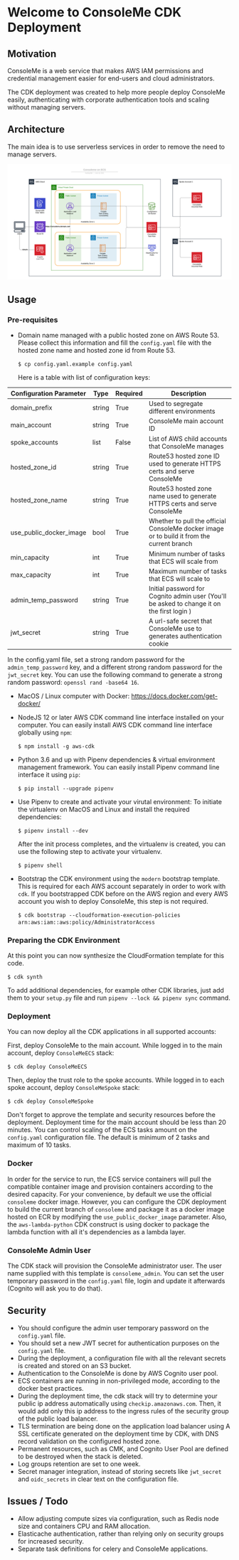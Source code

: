 # Welcome to ConsoleMe CDK Deployment

## Motivation

ConsoleMe is a web service that makes AWS IAM permissions and credential management easier for end-users and cloud administrators.

The CDK deployment was created to help more people deploy ConsoleMe easily, authenticating with corporate
authentication tools and scaling without managing servers.

## Architecture

The main idea is to use serverless services in order to remove the need to manage servers.

![ConsoleMe on ECS Architecture](architecture.png "ConsoleMe on ECS Architecture")

## Usage

### Pre-requisites

- Domain name managed with a public hosted zone on AWS Route 53.
  Please collect this information and fill the `config.yaml` file with the hosted zone name and hosted zone id from Route 53.

  ```
  $ cp config.yaml.example config.yaml
  ```

  Here is a table with list of configuration keys:

| Configuration Parameter | Type   | Required | Description                                                                                |
| ----------------------- | ------ | -------- | ------------------------------------------------------------------------------------------ |
| domain_prefix           | string | True     | Used to segregate different environments                                                   |
| main_account            | string | True     | ConsoleMe main account ID                                                                  |
| spoke_accounts          | list   | False    | List of AWS child accounts that ConsoleMe manages                                          |
| hosted_zone_id          | string | True     | Route53 hosted zone ID used to generate HTTPS certs and serve ConsoleMe                    |
| hosted_zone_name        | string | True     | Route53 hosted zone name used to generate HTTPS certs and serve ConsoleMe                  |
| use_public_docker_image | bool   | True     | Whether to pull the official ConsoleMe docker image or to build it from the current branch |
| min_capacity            | int    | True     | Minimum number of tasks that ECS will scale from                                           |
| max_capacity            | int    | True     | Maximum number of tasks that ECS will scale to                                             |
| admin_temp_password     | string | True     | Initial password for Cognito admin user (You'll be asked to change it on the first login ) |
| jwt_secret              | string | True     | A url-safe secret that ConsoleMe use to generates authentication cookie                    |

In the config.yaml file, set a strong random password for the `admin_temp_password` key, and a different strong random
password for the `jwt_secret` key. You can use the following command to generate a strong random password:
`openssl rand -base64 16`.

- MacOS / Linux computer with Docker: https://docs.docker.com/get-docker/
- NodeJS 12 or later AWS CDK command line interface installed on your computer.
  You can easily install AWS CDK command line interface globally using `npm`:

  ```
  $ npm install -g aws-cdk
  ```

- Python 3.6 and up with Pipenv dependencies & virtual environment management framework.
  You can easily install Pipenv command line interface it using `pip`:

  ```
  $ pip install --upgrade pipenv
  ```

- Use Pipenv to create and activate your virutal environment:
  To initiate the virtualenv on MacOS and Linux and install the required dependencies:

  ```
  $ pipenv install --dev
  ```

  After the init process completes, and the virtualenv is created, you can use the following
  step to activate your virtualenv.

  ```
  $ pipenv shell
  ```

- Bootstrap the CDK environment using the `modern` bootstrap template.
  This is required for each AWS account separately in order to work with `cdk`.
  If you bootstrapped CDK before on the AWS region and every AWS account you wish to deploy ConsoleMe, this step is not required.

  ```
  $ cdk bootstrap --cloudformation-execution-policies arn:aws:iam::aws:policy/AdministratorAccess
  ```

### Preparing the CDK Environment

At this point you can now synthesize the CloudFormation template for this code.

```
$ cdk synth
```

To add additional dependencies, for example other CDK libraries, just add
them to your `setup.py` file and run `pipenv --lock && pipenv sync`
command.

### Deployment

You can now deploy all the CDK applications in all supported accounts:

First, deploy ConsoleMe to the main account.
While logged in to the main account, deploy `ConsoleMeECS` stack:

```
$ cdk deploy ConsoleMeECS
```

Then, deploy the trust role to the spoke accounts.
While logged in to each spoke account, deploy `ConsoleMeSpoke` stack:

```
$ cdk deploy ConsoleMeSpoke
```

Don't forget to approve the template and security resources before the deployment.
Deployment time for the main account should be less than 20 minutes.
You can control scaling of the ECS tasks amount on the `config.yaml` configuration file. The default is minimum of 2 tasks and maximum of 10 tasks.

### Docker

In order for the service to run, the ECS service containers will pull the compatible container image and provision containers according to the desired capacity.
For your convenience, by default we use the official `consoleme` docker image. However, you can configure the CDK deployment to build the current branch of `consoleme` and package it as a docker image hosted on ECR by modifying the `use_public_docker_image` parameter.
Also, the `aws-lambda-python` CDK construct is using docker to package the lambda function with all it's dependencies as a lambda layer.

### ConsoleMe Admin User

The CDK stack will provision the ConsoleMe administrator user. The user name supplied with this template is `consoleme_admin`.
You can set the user temporary password in the `config.yaml` file, login and update it afterwards (Cognito will ask you to do that).

## Security

- You should configure the admin user temporary password on the `config.yaml` file.
- You should set a new JWT secret for authentication purposes on the `config.yaml` file.
- During the deployment, a configuration file with all the relevant secrets is created and stored on an S3 bucket.
- Authentication to the ConsoleMe is done by AWS Cognito user pool.
- ECS containers are running in non-privileged mode, according to the docker best practices.
- During the deployment time, the cdk stack will try to determine your public ip address automatically using `checkip.amazonaws.com`.
  Then, it would add only this ip address to the ingress rules of the security group of the public load balancer.
- TLS termination are being done on the application load balancer using A SSL certificate generated on the deployment time by CDK, with DNS record validation on the configured hosted zone.
- Permanent resources, such as CMK, and Cognito User Pool are defined to be destroyed when the stack is deleted.
- Log groups retention are set to one week.
- Secret manager integration, instead of storing secrets like `jwt_secret` and `oidc_secrets` in clear text on the configuration file.

## Issues / Todo

- Allow adjusting compute sizes via configuration, such as Redis node size and containers CPU and RAM allocation.
- Elasticache authentication, rather than relying only on security groups for increased security.
- Separate task definitions for celery and ConsoleMe applications.
